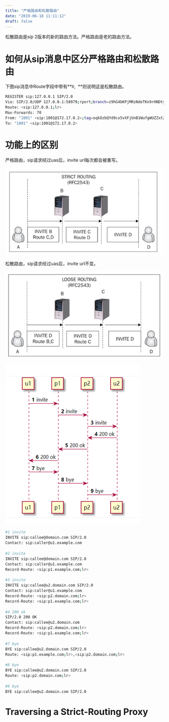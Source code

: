 ```yaml
---
title: "严格路由和松散路由"
date: "2019-06-18 11:11:12"
draft: false
---
```

松散路由是sip 2版本的新的路由方法。严格路由是老的路由方法。


# 如何从sip消息中区分严格路由和松散路由

下图sip消息中Route字段中带有**lr,  **则说明这是松散路由。

```bash
REGISTER sip:127.0.0.1 SIP/2.0
Via: SIP/2.0/UDP 127.0.0.1:58979;rport;branch=z9hG4bKPjMRzNdeTKn9rHNDtyJuVoyrDb84.cPtL8
Route: <sip:127.0.0.1;lr>
Max-Forwards: 70
From: "1001" <sip:1001@172.17.0.2>;tag=oqkOzbQYd9cx5vXFjUnB1WufgWUZZxtZ
To: "1001" <sip:1001@172.17.0.2>
```



# 功能上的区别

严格路由，sip请求经过uas后，invite url每次都会被重写。

![](2022-12-01-21-39-52.png)

松散路由，sip请求经过uas后，invite url不变。

![](2022-12-01-21-40-00.png)

![](2022-12-01-21-40-43.png)

```bash
#1 invite
INVITE sip:callee@domain.com SIP/2.0
Contact: sip:caller@u1.example.com

#2 invite
INVITE sip:callee@domain.com SIP/2.0
Contact: sip:caller@u1.example.com
Record-Route: <sip:p1.example.com;lr>

#3 invite
INVITE sip:callee@u2.domain.com SIP/2.0
Contact: sip:caller@u1.example.com
Record-Route: <sip:p2.domain.com;lr>
Record-Route: <sip:p1.example.com;lr>

#4 200 ok
SIP/2.0 200 OK
Contact: sip:callee@u2.domain.com
Record-Route: <sip:p2.domain.com;lr>
Record-Route: <sip:p1.example.com;lr>

#7 bye
BYE sip:callee@u2.domain.com SIP/2.0
Route: <sip:p1.example.com;lr>,<sip:p2.domain.com;lr>

#8 bye
BYE sip:callee@u2.domain.com SIP/2.0
Route: <sip:p2.domain.com;lr>

#9 bye
BYE sip:callee@u2.domain.com SIP/2.0
```


# Traversing a Strict-Routing Proxy



